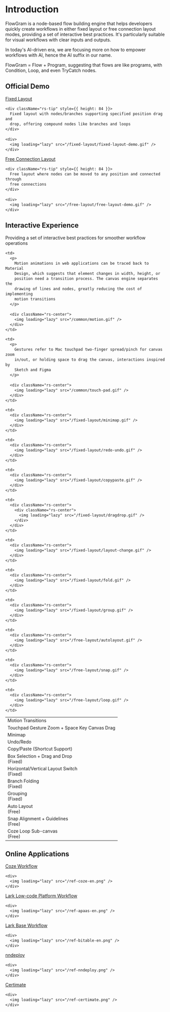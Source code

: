 # Introduction

FlowGram is a node-based flow building engine that helps developers quickly create workflows in either fixed layout or free connection layout modes, providing a set of interactive best practices. It's particularly suitable for visual workflows with clear inputs and outputs.

In today's AI-driven era, we are focusing more on how to empower workflows with AI, hence the AI suffix in our name.

<div className="rs-highlight">
  FlowGram = Flow + Program, suggesting that flows are like programs, with
  Condition, Loop, and even TryCatch nodes.
</div>

## Official Demo

<div style={{ marginTop: 16, display: "flex", gap: 8 }}>
  <div>
    <div>
      <a className="rs-link" href="/en/examples/fixed-layout/fixed-feature-overview.html">
        Fixed Layout
      </a>
    </div>

    <div className="rs-tip" style={{ height: 84 }}>
      Fixed layout with nodes/branches supporting specified position drag and
      drop, offering compound nodes like branches and loops
    </div>

    <div>
      <img loading="lazy" src="/fixed-layout/fixed-layout-demo.gif" />
    </div>
  </div>

  <div>
    <div>
      <a className="rs-link" href="/en/examples/free-layout/free-feature-overview.html">
        Free Connection Layout
      </a>
    </div>

    <div className="rs-tip" style={{ height: 84 }}>
      Free layout where nodes can be moved to any position and connected through
      free connections
    </div>

    <div>
      <img loading="lazy" src="/free-layout/free-layout-demo.gif" />
    </div>
  </div>
</div>

## Interactive Experience

Providing a set of interactive best practices for smoother workflow operations

<table className="rs-table">
  <tr>
    <td>Motion Transitions</td>

    <td>
      <p>
        Motion animations in web applications can be traced back to Material
        Design, which suggests that element changes in width, height, or
        position need a transition process. The canvas engine separates the
        drawing of lines and nodes, greatly reducing the cost of implementing
        motion transitions
      </p>

      <div className="rs-center">
        <img loading="lazy" src="/common/motion.gif" />
      </div>
    </td>
  </tr>

  <tr>
    <td>Touchpad Gesture Zoom + Space Key Canvas Drag</td>

    <td>
      <p>
        Gestures refer to Mac touchpad two-finger spread/pinch for canvas zoom
        in/out, or holding space to drag the canvas, interactions inspired by
        Sketch and Figma
      </p>

      <div className="rs-center">
        <img loading="lazy" src="/common/touch-pad.gif" />
      </div>
    </td>
  </tr>

  <tr>
    <td>Minimap</td>

    <td>
      <div className="rs-center">
        <img loading="lazy" src="/fixed-layout/minimap.gif" />
      </div>
    </td>
  </tr>

  <tr>
    <td>Undo/Redo</td>

    <td>
      <div className="rs-center">
        <img loading="lazy" src="/fixed-layout/redo-undo.gif" />
      </div>
    </td>
  </tr>

  <tr>
    <td>Copy/Paste (Shortcut Support)</td>

    <td>
      <div className="rs-center">
        <img loading="lazy" src="/fixed-layout/copypaste.gif" />
      </div>
    </td>
  </tr>

  <tr>
    <td>
      <div>
        <div>Box Selection + Drag and Drop</div>
        <div>(Fixed)</div>
      </div>
    </td>

    <td>
      <div className="rs-center">
        <div className="rs-center">
          <img loading="lazy" src="/fixed-layout/dragdrop.gif" />
        </div>
      </div>
    </td>
  </tr>

  <tr>
    <td>
      <div>Horizontal/Vertical Layout Switch</div>
      <div>(Fixed)</div>
    </td>

    <td>
      <div className="rs-center">
        <img loading="lazy" src="/fixed-layout/layout-change.gif" />
      </div>
    </td>
  </tr>

  <tr>
    <td>
      <div>Branch Folding</div>
      <div>(Fixed)</div>
    </td>

    <td>
      <div className="rs-center">
        <img loading="lazy" src="/fixed-layout/fold.gif" />
      </div>
    </td>
  </tr>

  <tr>
    <td>
      <div>Grouping</div>
      <div>(Fixed)</div>
    </td>

    <td>
      <div className="rs-center">
        <img loading="lazy" src="/fixed-layout/group.gif" />
      </div>
    </td>
  </tr>

  <tr>
    <td>
      Auto Layout
      <div>(Free)</div>
    </td>

    <td>
      <div className="rs-center">
        <img loading="lazy" src="/free-layout/autolayout.gif" />
      </div>
    </td>
  </tr>

  <tr>
    <td>
      Snap Alignment + Guidelines
      <div>(Free)</div>
    </td>

    <td>
      <div className="rs-center">
        <img loading="lazy" src="/free-layout/snap.gif" />
      </div>
    </td>
  </tr>

  <tr>
    <td>
      Coze Loop Sub-canvas
      <div>(Free)</div>
    </td>

    <td>
      <div className="rs-center">
        <img loading="lazy" src="/free-layout/loop.gif" />
      </div>
    </td>
  </tr>
</table>

## Online Applications

<div style={{ marginTop: 16, display: "flex", gap: 8, flexWrap: 'wrap' }}>
  <div style={{flex: '0 0 30%', boxSizing: 'border-box'}}>
    <div>
      <a className="rs-link" href="https://www.coze.com/open/docs/guides/workflow" target="_blank">
        Coze Workflow
      </a>
    </div>

    <div>
      <img loading="lazy" src="/ref-coze-en.png" />
    </div>
  </div>

  <div style={{flex: '0 0 30%', boxSizing: 'border-box'}}>
    <a className="rs-link" href="https://ae.feishu.cn/hc/zh-CN/articles/120610822514" target="_blank">
      Lark Low-code Platform Workflow
    </a>

    <div>
      <img loading="lazy" src="/ref-apaas-en.png" />
    </div>
  </div>

  <div style={{flex: '0 0 30%', boxSizing: 'border-box'}}>
    <a className="rs-link" href="https://www.feishu.cn/hc/en-US/articles/908751305974-overview-of-workflow-in-base" target="_blank">
      Lark Base Workflow
    </a>

    <div>
      <img loading="lazy" src="/ref-bitable-en.png" />
    </div>
  </div>

  <div style={{flex: '0 0 30%', boxSizing: 'border-box'}}>
    <a className="rs-link" href="https://github.com/NNDeploy/nndeploy" target="_blank">
      nndeploy
    </a>

    <div>
      <img loading="lazy" src="/ref-nndeploy.png" />
    </div>
  </div>

  <div style={{flex: '0 0 30%', boxSizing: 'border-box'}}>
    <a className="rs-link" href="https://github.com/certimate-go/certimate" target="_blank">
      Certimate
    </a>

    <div>
      <img loading="lazy" src="/ref-certimate.png" />
    </div>
  </div>
</div>

